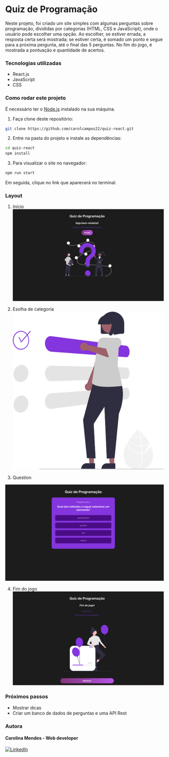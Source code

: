 # Quiz de Programação

Neste projeto, foi criado um site simples com algumas perguntas sobre programação, divididas por categorias (HTML, CSS e JavaScript), onde o usuário pode escolher uma opção. Ao escolher, se estiver errada, a resposta certa será mostrada; se estiver certa, é somado um ponto e segue para a próxima pergunta, até o final das 5 perguntas. No fim do jogo, é mostrada a pontuação e quantidade de acertos.

### Tecnologias utilizadas
- React.js
- JavaScript
- CSS

### Como rodar este projeto
É necessário ter o [Node.js](https://nodejs.org/en) instalado na sua máquina.
1. Faça clone deste repositório:
```bash
git clone https://github.com/carolcampos22/quiz-react.git
```
2. Entre na pasta do projeto e instale as dependências:

```bash
cd quiz-react
npm install

```
3. Para visualizar o site no navegador:
```bash
npm run start

```
Em seguida, clique no link que aparecerá no terminal.


### Layout

1. Início
![](./src/img/prints/startgame.png)

2. Esolha de categoria
![](./src/img/category.svg)

3. Question

![](./src/img/prints/question.png)

4. Fim do jogo
![](./src/img/prints/endgame.png)

### Próximos passos

- Mostrar dicas
- Criar um banco de dados de perguntas e uma API Rest 

### Autora

#### Carolina Mendes - Web developer
[![LinkedIn](https://img.shields.io/badge/LinkedIn-000?style=for-the-badge&logo=linkedin&logoColor=0E76A8)](https://www.linkedin.com/in/dev-carolina-mendes/)

